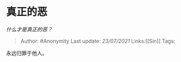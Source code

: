 # 真正的恶
*什么才是真正的恶？*

> Author: #Anonymity
> Last update: *23/07/2021*
> Links:[[Sin]]
> Tags:

永远归罪于他人。
